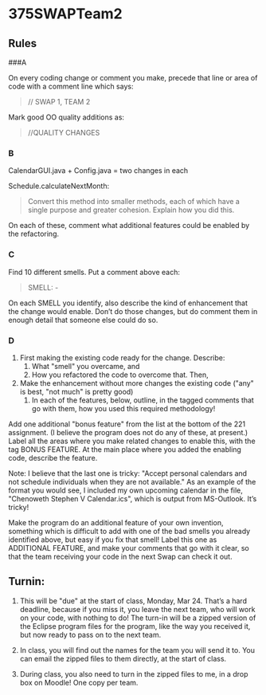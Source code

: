 375SWAPTeam2
============

## Rules

###A

On every coding change or comment you make, precede that line or area of code with a comment line which says:

>// SWAP 1, TEAM 2


Mark good OO quality additions as:

>//QUALITY CHANGES


### B

CalendarGUI.java + Config.java  = two changes in each


Schedule.calculateNextMonth:

>Convert this method into smaller methods, each of which have a single purpose and greater cohesion.  Explain how you did this. 

On each of these, comment what additional features could be enabled by the refactoring.

### C

Find 10 different smells. Put a comment above each:

> SMELL: <name of smell> - <explanation>

On each SMELL you identify, also describe the kind of enhancement that the change would enable.  Don’t do those changes, but do comment them in enough detail that someone else could do so.

### D

1. First making the existing code ready for the change.  Describe: 
    1. What "smell" you overcame, and 
    2. How you refactored the code to overcome that.   Then,
2. Make the enhancement without more changes the existing code ("any" is best, "not much" is pretty good)
    1. In each of the features, below, outline, in the tagged comments that go with them, how you used this required methodology!


Add one additional "bonus feature" from the list at the bottom of the 221 assignment. (I believe the program does not do any of these, at present.)  Label all the areas where you make related changes to enable this, with the tag BONUS FEATURE.  At the main place where you added the enabling code, describe the feature.

Note:  I believe that  the last one is tricky:  "Accept personal calendars and not schedule individuals when they are not available."  As an example of the format you would see, I included my own upcoming calendar in the file, "Chenoweth Stephen V Calendar.ics", which is output from MS-Outlook.  It’s tricky!

Make the program do an additional feature of your own invention, something which is difficult to add with one of the bad smells you already identified above, but easy if you fix that smell!  Label this one as ADDITIONAL FEATURE, and make your comments that go with it clear, so that the team receiving your code in the next Swap can check it out.


## Turnin:

1. This will be "due" at the start of class, Monday, Mar 24.  That’s a hard deadline, because if you miss it, you leave the next team, who will work on your code, with nothing to do!  The turn-in will be a zipped version of the Eclipse program files for the program, like the way you received it, but now ready to pass on to the next team.

2. In class, you will find out the names for the team you will send it to.  You can email the zipped files to them directly, at the start of class.

3. During class, you also need to turn in the zipped files to me, in a drop box on Moodle!  One copy per team.
